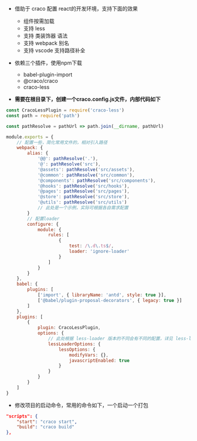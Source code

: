 
- 借助于 craco 配置 react的开发环境，支持下面的效果
  - 组件按需加载
  - 支持 less
  - 支持 类装饰器 语法
  - 支持 webpack 别名
  - 支持 vscode 支持路径补全

- 依赖三个插件，使用npm下载
  - babel-plugin-import
  - @craco/craco 
  - craco-less

- **需要在根目录下，创建一个craco.config.js文件，内部代码如下**
```js
const CracoLessPlugin = require('craco-less')
const path = require('path')

const pathResolve = pathUrl => path.join(__dirname, pathUrl)

module.exports = {
    // 配置一些，简化常用文件的，相对引入路径
    webpack: {
        alias: {
            '@@': pathResolve('.'),
            '@': pathResolve('src'),
            '@assets': pathResolve('src/assets'),
            '@common': pathResolve('src/common'),
            '@components': pathResolve('src/components'),
            '@hooks': pathResolve('src/hooks'),
            '@pages': pathResolve('src/pages'),
            '@store': pathResolve('src/store'),
            '@utils': pathResolve('src/utils')
            // 此处是一个示例，实际可根据各自需求配置
        }
        // 配置loader
        configure: {
            module: {
                rules: [
                    {
                        test: /\.d\.ts$/,
                        loader: 'ignore-loader'
                    }
                ]
            }
        }
    },
    babel: {
        plugins: [
            ['import', { libraryName: 'antd', style: true }],
            ['@babel/plugin-proposal-decorators', { legacy: true }]
        ]
    },
    plugins: [
        {
            plugin: CracoLessPlugin,
            options: {
                // 此处根据 less-loader 版本的不同会有不同的配置，详见 less-loader 官方文档
                lessLoaderOptions: {
                    lessOptions: {
                        modifyVars: {},
                        javascriptEnabled: true
                    }
                }
            }
        }
    ]
}
```

- 修改项目的启动命令，常用的命令如下，一个启动一个打包
```json
"scripts": {
    "start": "craco start",
    "build": "craco build"
},
```


